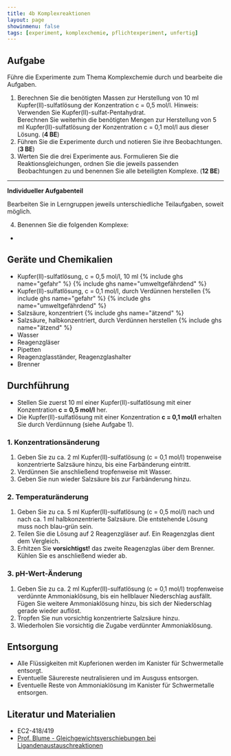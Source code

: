 ```yaml
---
title: 4b Komplexreaktionen
layout: page
showinmenu: false
tags: [experiment, komplexchemie, pflichtexperiment, unfertig]
---
```


## Aufgabe

Führe die Experimente zum Thema Komplexchemie durch und bearbeite die Aufgaben.

1. Berechnen Sie die benötigten Massen zur Herstellung von 10 ml Kupfer(II)-sulfatlösung der Konzentration c = 0,5 mol/l. Hinweis: Verwenden Sie Kupfer(II)-sulfat-Pentahydrat.  
  Berechnen Sie weiterhin die benötigten Mengen zur Herstellung von 5 ml Kupfer(II)-sulfatlösung der Konzentration c = 0,1 mol/l aus dieser Lösung. (**4 BE**)
2. Führen Sie die Experimente durch und notieren Sie ihre Beobachtungen. (**3 BE**)
3. Werten Sie die drei Experimente aus. Formulieren Sie die Reaktionsgleichungen, ordnen Sie die jeweils passenden Beobachtungen zu und benennen Sie alle beteiligten Komplexe. (**12 BE**)

---

**Individueller Aufgabenteil**

Bearbeiten Sie in Lerngruppen jeweils unterschiedliche Teilaufgaben, soweit möglich.

4. Benennen Sie die folgenden Komplexe:  
  - 

## Geräte und Chemikalien

- Kupfer(II)-sulfatlösung, c = 0,5 mol/l, 10 ml {% include ghs name="gefahr" %} {% include ghs name="umweltgefährdend" %}
- Kupfer(II)-sulfatlösung, c = 0,1 mol/l, durch Verdünnen herstellen {% include ghs name="gefahr" %} {% include ghs name="umweltgefährdend" %}
- Salzsäure, konzentriert {% include ghs name="ätzend" %}
- Salzsäure, halbkonzentriert, durch Verdünnen herstellen {% include ghs name="ätzend" %}
- Wasser
- Reagenzgläser
- Pipetten
- Reagenzglasständer, Reagenzglashalter
- Brenner

## Durchführung

- Stellen Sie zuerst 10 ml einer Kupfer(II)-sulfatlösung mit einer Konzentration **c = 0,5 mol/l** her.
- Die Kupfer(II)-sulfatlösung mit einer Konzentration **c = 0,1 mol/l** erhalten Sie durch Verdünnung (siehe Aufgabe 1).

### 1. Konzentrationsänderung

1. Geben Sie zu ca. 2 ml Kupfer(II)-sulfatlösung (c = 0,1 mol/l) tropenweise konzentrierte Salzsäure hinzu, bis eine Farbänderung eintritt.
2. Verdünnen Sie anschließend tropfenweise mit Wasser.
3. Geben Sie nun wieder Salzsäure bis zur Farbänderung hinzu.

### 2. Temperaturänderung

1. Geben Sie zu ca. 5 ml Kupfer(II)-sulfatlösung (c = 0,5 mol/l) nach und nach ca. 1 ml halbkonzentrierte Salzsäure. Die entstehende Lösung muss noch blau-grün sein.
2. Teilen Sie die Lösung auf 2 Reagenzgläser auf. Ein Reagenzglas dient dem Vergleich.
3. Erhitzen Sie **vorsichtigst!** das zweite Reagenzglas über dem Brenner. Kühlen Sie es anschließend wieder ab.

### 3. pH-Wert-Änderung

1. Geben Sie zu ca. 2 ml Kupfer(II)-sulfatlösung (c = 0,1 mol/l) tropfenweise verdünnte Ammoniaklösung, bis ein hellblauer Niederschlag ausfällt. Fügen Sie weitere Ammoniaklösung hinzu, bis sich der Niederschlag gerade wieder auflöst.
2. Tropfen Sie nun vorsichtig konzentrierte Salzsäure hinzu.
3. Wiederholen Sie vorsichtig die Zugabe verdünnter Ammoniaklösung.

## Entsorgung

- Alle Flüssigkeiten mit Kupferionen werden im Kanister für Schwermetalle entsorgt. 
- Eventuelle Säurereste neutralisieren und im Ausguss entsorgen.
- Eventuelle Reste von Ammoniaklösung im Kanister für Schwermetalle entsorgen.

## Literatur und Materialien

- EC2-418/419
- [Prof. Blume - Gleichgewichtsverschiebungen bei Ligandenaustauschreaktionen](http://www.chemieunterricht.de/dc2/komplexe/aust-gg.html)
